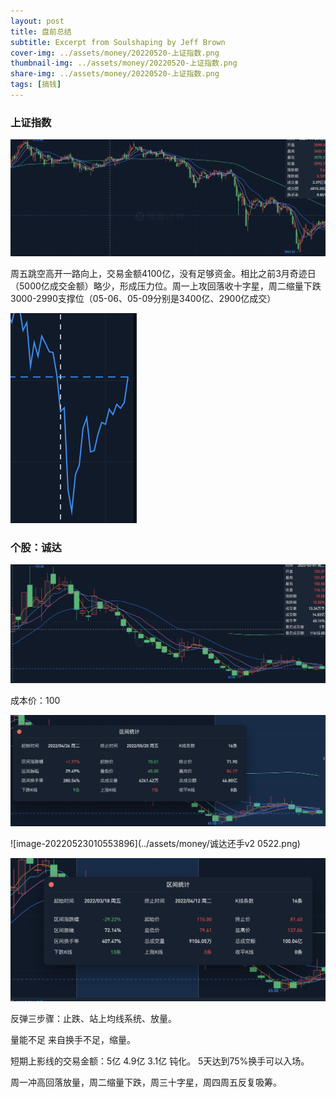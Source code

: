 ```yaml
---
layout: post
title: 盘前总结
subtitle: Excerpt from Soulshaping by Jeff Brown
cover-img: ../assets/money/20220520-上证指数.png
thumbnail-img: ../assets/money/20220520-上证指数.png
share-img: ../assets/money/20220520-上证指数.png
tags: [搞钱]
---
```




### 上证指数

![上证指数](../assets/money/20220520-上证指数.png)

周五跳空高开一路向上，交易金额4100亿，没有足够资金。相比之前3月奇迹日（5000亿成交金额）略少，形成压力位。周一上攻回落收十字星，周二缩量下跌3000-2990支撑位（05-06、05-09分别是3400亿、2900亿成交）

![image-20220523005942476](../assets/money/支撑位.png)



### 个股：诚达

![image-20220523010250633](../assets/money/诚达0522.png)

成本价：100

![image-20220523010454599](../assets/money/0522还手诚达.png)

![image-20220523010553896](../assets/money/诚达还手v2 0522.png)

![image-20220523010740860](../assets/money/0522诚达v3.png)



反弹三步骤：止跌、站上均线系统、放量。

量能不足 来自换手不足，缩量。

短期上影线的交易金额：5亿 4.9亿 3.1亿 钝化。 5天达到75%换手可以入场。

周一冲高回落放量，周二缩量下跌，周三十字星，周四周五反复吸筹。
